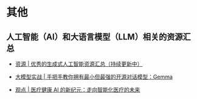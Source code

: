 # 其他

## 人工智能（AI）和大语言模型（LLM）相关的资源汇总

- [资源 | 优秀的生成式人工智能资源汇总（持续更新中）](20240218-1502_Awesome_Generative_AI.md)

- [大模型实战 | 手把手教你拥有最小但最强的开源对话模型：Gemma](20240223-1546_LLM_Practice_001.md)

- [观点 | 医疗健康 AI 的新纪元：走向智能化医疗的未来](20240228-1755_MedAI_History_Current_Future_001.md)